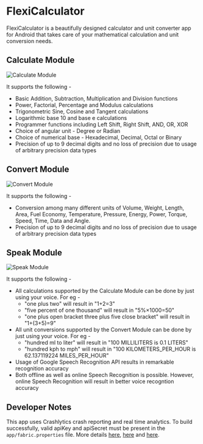 # FlexiCalculator

FlexiCalculator is a beautifully designed calculator and unit converter app for Android that takes care of your
mathematical calculation and unit conversion needs.

## Calculate Module

![Calculate Module](misc/device_tab1_framed.png?raw=true)

It supports the following -

- Basic Addition, Subtraction, Multiplication and Division functions
- Power, Factorial, Percentage and Modulus calculations
- Trigonometric Sine, Cosine and Tangent calculations
- Logarithmic base 10 and base e calculations
- Programmer functions including Left Shift, Right Shift, AND, OR, XOR
- Choice of angular unit - Degree or Radian
- Choice of numerical base - Hexadecimal, Decimal, Octal or Binary
- Precision of up to 9 decimal digits and no loss of precision due to usage of arbitrary precision
data types

## Convert Module

![Convert Module](misc/device_tab2_framed.png?raw=true)

It supports the following -

- Conversion among many different units of Volume, Weight, Length, Area, Fuel Economy, Temperature, 
Pressure, Energy, Power, Torque, Speed, Time, Data and Angle.
- Precision of up to 9 decimal digits and no loss of precision due to usage of arbitrary precision
data types

## Speak Module

![Speak Module](misc/device_tab3_framed.png?raw=true)

It supports the following -

- All calculations supported by the Calculate Module can be done by just using your voice. For eg -
    - "one plus two" will result in "1+2=3"
    - "five percent of one thousand" will result in "5%×1000=50"
    - "one plus open bracket three plus five close bracket" will result in "1+(3+5)=9"
- All unit conversions supported by the Convert Module can be done by just using your voice. For eg -
    - "hundred ml to liter" will result in "100 MILLILITERS is 0.1 LITERS"
    - "hundred kph to mph" will result in "100 KILOMETERS_PER_HOUR is 62.137119224 MILES_PER_HOUR"
- Usage of Google Speech Recognition API results in remarkable recognition accuracy
- Both offline as well as online Speech Recognition is possible. However, online Speech Recognition
will result in better voice recogntion accuracy

## Developer Notes

This app uses Crashlytics crash reporting and real time analytics. To build successfully, valid
apiKey and apiSecret must be present in the `app/fabric.properties` file. More details
[here](https://docs.fabric.io/android/fabric/settings/api-keys.html),
[here](https://docs.fabric.io/android/fabric/settings/working-in-teams.html#android-projects) and
[here](https://docs.fabric.io/android/fabric/manage-your-settings/organization.html#managing-credentials).
